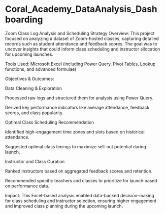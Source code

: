 # Coral_Academy_DataAnalysis_Dashboarding

Zoom Class Log Analysis and Scheduling Strategy
Overview:
This project focused on analyzing a dataset of Zoom-hosted classes, capturing detailed records such as student attendance and feedback scores. The goal was to uncover insights that could inform class scheduling and instructor allocation for upcoming launches.

Tools Used:
Microsoft Excel (including Power Query, Pivot Tables, Lookup functions, and advanced formulae)

Objectives & Outcomes:

Data Cleaning & Exploration

Processed raw logs and structured them for analysis using Power Query.

Derived key performance indicators like average attendance, feedback scores, and class popularity.

Optimal Class Scheduling Recommendation

Identified high-engagement time zones and slots based on historical attendance.

Suggested optimal class timings to maximize sell-out potential during launch.

Instructor and Class Curation

Ranked instructors based on aggregated feedback scores and retention.

Recommended specific teachers and classes to prioritize for launch based on performance data.

Impact:
This Excel-based analysis enabled data-backed decision-making for class scheduling and instructor selection, ensuring higher engagement and improved class planning during the upcoming launch.
